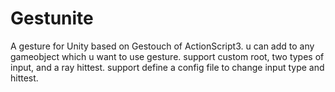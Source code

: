 # Gestunite
A gesture for Unity based on Gestouch of ActionScript3.
u can add to any gameobject which u want to use gesture. 
support custom root, two types of input, and a ray hittest. 
support define a config file to change input type and hittest.

